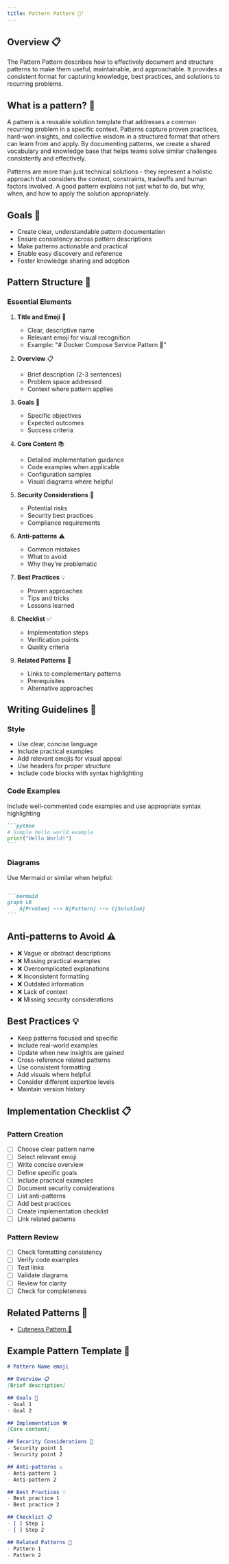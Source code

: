 ```yaml
---
title: Pattern Pattern 🔷²
---
```

## Overview 📋
The Pattern Pattern describes how to effectively document and structure patterns to make them useful, maintainable, and approachable. It provides a consistent format for capturing knowledge, best practices, and solutions to recurring problems.

## What is a pattern? 🔷

A pattern is a reusable solution template that addresses a common recurring problem in a specific context. Patterns capture proven practices, hard-won insights, and collective wisdom in a structured format that others can learn from and apply. By documenting patterns, we create a shared vocabulary and knowledge base that helps teams solve similar challenges consistently and effectively.

Patterns are more than just technical solutions - they represent a holistic approach that considers the context, constraints, tradeoffs and human factors involved. A good pattern explains not just what to do, but why, when, and how to apply the solution appropriately.

## Goals 🎯
- Create clear, understandable pattern documentation
- Ensure consistency across pattern descriptions
- Make patterns actionable and practical
- Enable easy discovery and reference
- Foster knowledge sharing and adoption

## Pattern Structure 📑

### Essential Elements

1. **Title and Emoji** 📌
   - Clear, descriptive name
   - Relevant emoji for visual recognition
   - Example: "# Docker Compose Service Pattern 🐋"

2. **Overview** 📋
   - Brief description (2-3 sentences)
   - Problem space addressed
   - Context where pattern applies

3. **Goals** 🎯
   - Specific objectives
   - Expected outcomes
   - Success criteria

4. **Core Content** 📚
   - Detailed implementation guidance
   - Code examples when applicable
   - Configuration samples
   - Visual diagrams where helpful

5. **Security Considerations** 🔐
   - Potential risks
   - Security best practices
   - Compliance requirements

6. **Anti-patterns** ⚠️
   - Common mistakes
   - What to avoid
   - Why they're problematic

7. **Best Practices** 💡
   - Proven approaches
   - Tips and tricks
   - Lessons learned

8. **Checklist** ✅
   - Implementation steps
   - Verification points
   - Quality criteria

9. **Related Patterns** 🔗
   - Links to complementary patterns
   - Prerequisites
   - Alternative approaches

## Writing Guidelines 📝

### Style
- Use clear, concise language
- Include practical examples
- Add relevant emojis for visual appeal
- Use headers for proper structure
- Include code blocks with syntax highlighting

### Code Examples
Include well-commented code examples and use appropriate syntax highlighting
````markdown
```python
# Simple hello world example
print("Hello World!")
```
````

### Diagrams
Use Mermaid or similar when helpful:
````markdown

```mermaid
graph LR
    A[Problem] --> B[Pattern] --> C[Solution]
```
````

## Anti-patterns to Avoid ⚠️
- ❌ Vague or abstract descriptions
- ❌ Missing practical examples
- ❌ Overcomplicated explanations
- ❌ Inconsistent formatting
- ❌ Outdated information
- ❌ Lack of context
- ❌ Missing security considerations

## Best Practices 💡
- Keep patterns focused and specific
- Include real-world examples
- Update when new insights are gained
- Cross-reference related patterns
- Use consistent formatting
- Add visuals where helpful
- Consider different expertise levels
- Maintain version history

## Implementation Checklist 📋

### Pattern Creation
- [ ] Choose clear pattern name
- [ ] Select relevant emoji
- [ ] Write concise overview
- [ ] Define specific goals
- [ ] Include practical examples
- [ ] Document security considerations
- [ ] List anti-patterns
- [ ] Add best practices
- [ ] Create implementation checklist
- [ ] Link related patterns

### Pattern Review
- [ ] Check formatting consistency
- [ ] Verify code examples
- [ ] Test links
- [ ] Validate diagrams
- [ ] Review for clarity
- [ ] Check for completeness

## Related Patterns 🔗
- [Cuteness Pattern 🌸](../practice/cuteness.md)

## Example Pattern Template 📄

```markdown
# Pattern Name emoji

## Overview 📋
[Brief description]

## Goals 🎯
- Goal 1
- Goal 2

## Implementation 🛠️
[Core content]

## Security Considerations 🔐
- Security point 1
- Security point 2

## Anti-patterns ⚠️
- Anti-pattern 1
- Anti-pattern 2

## Best Practices 💡
- Best practice 1
- Best practice 2

## Checklist 📋
- [ ] Step 1
- [ ] Step 2

## Related Patterns 🔗
- Pattern 1
- Pattern 2
```